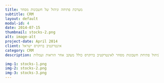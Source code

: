 ```yaml
---
title: מערכת פתיחה וניהול של חשבונות מסחר
subtitle: CRM
layout: default
modal-id: 4
date: 2014-07-15
thumbnail: stocks-2.png
alt: image-alt
project-date: April 2014
client: אינטרקטיב ברוקרס ישראל
category: CRM
description: מערכת לניהול פתיחת חשבונות מסחר לאינטרקטיב ברוקרס כולל מעקב אחר הוראות ועמלות

img-1: stocks-1.png
img-2: stocks-2.png
img-3: stocks-3.png
---
```

